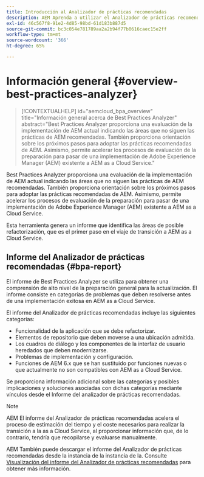 ```yaml
---
title: Introducción al Analizador de prácticas recomendadas
description: AEM Aprenda a utilizar el Analizador de prácticas recomendadas para evaluar el cumplimiento de la implementación de su con las prácticas recomendadas
exl-id: 46c567f8-91e2-4d85-98bd-61d183b887d5
source-git-commit: bc3c054e781789aa2a2b94f77b0616caec15e2ff
workflow-type: tm+mt
source-wordcount: '366'
ht-degree: 65%

---
```


# Información general {#overview-best-practices-analyzer}

>[!CONTEXTUALHELP]
>id="aemcloud_bpa_overview"
>title="Información general acerca de Best Practices Analyzer"
>abstract="Best Practices Analyzer proporciona una evaluación de la implementación de AEM actual indicando las áreas que no siguen las prácticas de AEM recomendadas. También proporciona orientación sobre los próximos pasos para adoptar las prácticas recomendadas de AEM. Asimismo, permite acelerar los procesos de evaluación de la preparación para pasar de una implementación de Adobe Experience Manager (AEM) existente a AEM as a Cloud Service."

Best Practices Analyzer proporciona una evaluación de la implementación de AEM actual indicando las áreas que no siguen las prácticas de AEM recomendadas. También proporciona orientación sobre los próximos pasos para adoptar las prácticas recomendadas de AEM. Asimismo, permite acelerar los procesos de evaluación de la preparación para pasar de una implementación de Adobe Experience Manager (AEM) existente a AEM as a Cloud Service.

Esta herramienta genera un informe que identifica las áreas de posible refactorización, que es el primer paso en el viaje de transición a AEM as a Cloud Service.

## Informe del Analizador de prácticas recomendadas {#bpa-report}

El informe de Best Practices Analyzer se utiliza para obtener una comprensión de alto nivel de la preparación general para la actualización. El informe consiste en categorías de problemas que deben resolverse antes de una implementación exitosa en AEM as a Cloud Service.

El informe del Analizador de prácticas recomendadas incluye las siguientes categorías:

* Funcionalidad de la aplicación que se debe refactorizar.
* Elementos de repositorio que deben moverse a una ubicación admitida.
* Los cuadros de diálogo y los componentes de la interfaz de usuario heredados que deben modernizarse.
* Problemas de implementación y configuración.
* Funciones de AEM 6.x que se han sustituido por funciones nuevas o que actualmente no son compatibles con AEM as a Cloud Service.

Se proporciona información adicional sobre las categorías y posibles implicaciones y soluciones asociadas con dichas categorías mediante vínculos desde el Informe del analizador de prácticas recomendadas.

>[!NOTE]
>AEM El informe del Analizador de prácticas recomendadas acelera el proceso de estimación del tiempo y el coste necesarios para realizar la transición a la as a Cloud Service, al proporcionar información que, de lo contrario, tendría que recopilarse y evaluarse manualmente.

AEM También puede descargar el informe del Analizador de prácticas recomendadas desde la instancia de la instancia de la. Consulte [Visualización del informe del Analizador de prácticas recomendadas](/help/journey-migration/best-practices-analyzer/using-best-practices-analyzer.md#viewing-report) para obtener más información.
